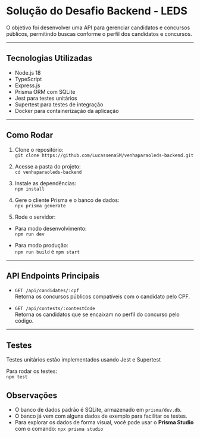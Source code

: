 # Solução do Desafio Backend - LEDS

O objetivo foi desenvolver uma API para gerenciar candidatos e concursos públicos, permitindo buscas conforme o perfil dos candidatos e concursos.

---

## Tecnologias Utilizadas

- Node.js 18  
- TypeScript  
- Express.js  
- Prisma ORM com SQLite  
- Jest para testes unitários
- Supertest para testes de integração
- Docker para containerização da aplicação

---

## Como Rodar

1. Clone o repositório:  
   `git clone https://github.com/LucassenaSM/venhaparaoleds-backend.git`
   
2. Acesse a pasta do projeto:   
   `cd venhaparaoleds-backend` 

3. Instale as dependências:  
   `npm install`

4. Gere o cliente Prisma e o banco de dados:   
   `npx prisma generate`

5. Rode o servidor:

- Para modo desenvolvimento:  
   `npm run dev`
  
- Para modo produção:   
  `npm run build` e  `npm start`

---

## API Endpoints Principais

- `GET /api/candidates/:cpf`  
  Retorna os concursos públicos compatíveis com o candidato pelo CPF.

- `GET /api/contests/:contestCode`  
  Retorna os candidatos que se encaixam no perfil do concurso pelo código.

---

## Testes

Testes unitários estão implementados usando Jest e Supertest

Para rodar os testes:  
`npm test`

## Observações

- O banco de dados padrão é SQLite, armazenado em `prisma/dev.db`.
- O banco já vem com alguns dados de exemplo para facilitar os testes.
- Para explorar os dados de forma visual, você pode usar o **Prisma Studio** com o comando: `npx prisma studio`   
  
